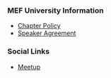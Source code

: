 ### MEF University Information
* [Chapter Policy](https://owasp.org/www-policy/operational/chapters)
* [Speaker Agreement](https://www.owasp.org/index.php/Speaker_Agreement)

### Social Links
* [Meetup](#)


